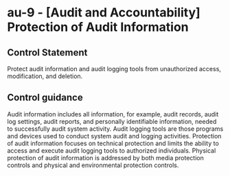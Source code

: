 # au-9 - \[Audit and Accountability\] Protection of Audit Information

## Control Statement

Protect audit information and audit logging tools from unauthorized access, modification, and deletion.

## Control guidance

Audit information includes all information, for example, audit records, audit log settings, audit reports, and personally identifiable information, needed to successfully audit system activity. Audit logging tools are those programs and devices used to conduct system audit and logging activities. Protection of audit information focuses on technical protection and limits the ability to access and execute audit logging tools to authorized individuals. Physical protection of audit information is addressed by both media protection controls and physical and environmental protection controls.
